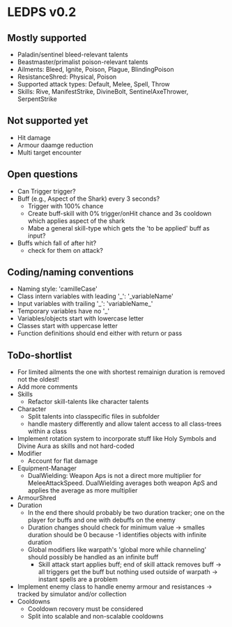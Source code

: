 # LEDPS v0.2

## Mostly supported
* Paladin/sentinel bleed-relevant talents
* Beastmaster/primalist poison-relevant talents
* Ailments: Bleed, Ignite, Poison, Plague, BlindingPoison
* ResistanceShred: Physical, Poison
* Supported attack types: Default, Melee, Spell, Throw
* Skills: Rive, ManifestStrike, DivineBolt, SentinelAxeThrower, SerpentStrike

## Not supported yet
* Hit damage
* Armour daamge reduction
* Multi target encounter

## Open questions
* Can Trigger trigger?
* Buff (e.g., Aspect of the Shark) every 3 seconds?
  * Trigger with 100% chance
  * Create buff-skill with 0% trigger/onHit chance and 3s cooldown which applies aspect of the shark
  * Mabe a general skill-type which gets the 'to be applied' buff as input?
* Buffs which fall of after hit?
  * check for them on attack?

## Coding/naming conventions
* Naming style: 'camilleCase'
* Class intern variables with leading '\_': '\_variableName'
* Input variables with trailing '\_': 'variableName\_'
* Temporary variables have no '\_'
* Variables/objects start with lowercase letter
* Classes start with uppercase letter
* Function definitions should end either with return or pass

## ToDo-shortlist
* For limited ailments the one with shortest remainign duration is removed not the oldest!
* Add more comments
* Skills
  * Refactor skill-talents like character talents
* Character
  * Split talents into classpecific files in subfolder
  * handle mastery differently and allow talent access to all class-trees within a class
* Implement rotation system to incorporate stuff like Holy Symbols and Divine Aura as skills and not hard-coded
* Modifier
  * Account for flat damage
* Equipment-Manager
  * DualWielding: Weapon Aps is not a direct more multiplier for MeleeAttackSpeed. DualWielding averages both weapon ApS and applies the average as more multiplier
* ArmourShred
* Duration
  * In the end there should probably be two duration tracker; one on the player for buffs and one with debuffs on the enemy
  * Duration changes should check for minimum value -> smalles duration should be 0 because -1 identifies objects with infinite duration
  * Global modifiers like warpath's 'global more while channeling' should possibly be handled as an infinite buff
    * Skill attack start applies buff; end of skill attack removes buff -> all triggers get the buff but nothing used outside of warpath -> instant spells are a problem
* Implement enemy class to handle enemy armour and resistances -> tracked by simulator and/or collection
* Cooldowns
  * Cooldown recovery must be considered
  * Split into scalable and non-scalable cooldowns
